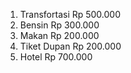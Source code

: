 1. Transfortasi  Rp 500.000
2. Bensin Rp 300.000
3. Makan Rp 200.000
4. Tiket Dupan Rp 200.000
5. Hotel Rp 700.000

